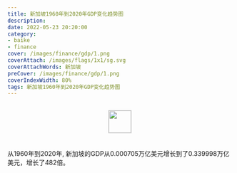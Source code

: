 ```yaml
---
title: 新加坡1960年到2020年GDP变化趋势图
description: 
date: 2022-05-23 20:20:00
category:
- baike
- finance
cover: /images/finance/gdp/1.png
coverAttach: /images/flags/1x1/sg.svg
coverAttachWords: 新加坡
preCover: /images/finance/gdp/1.png
coverIndexWidth: 80%
tags: 新加坡1960年到2020年GDP变化趋势图
---
```




<script src="/assets/js/charts/chart.js"></script>

<div style="text-align: center; margin: 30px 0; ">
    <img src="/images/flags/1x1/sg.svg" style="width: 50px; border: 1px solid #cccccc; ">
</div>

<div style="width: 98%; margin: 0 0 35px 0; ">
    <canvas id="myChart"></canvas>
</div>

<div>
<p class="paragraph">从1960年到2020年, 新加坡的GDP从0.000705万亿美元增长到了0.339998万亿美元，增长了482倍。</p>
</div>

<script>

    const dataGdp = {
        labels: [1960, 1961, 1962, 1963, 1964, 1965, 1966, 1967, 1968, 1969, 1970, 1971, 1972, 1973, 1974, 1975, 1976, 1977, 1978, 1979, 1980, 1981, 1982, 1983, 1984, 1985, 1986, 1987, 1988, 1989, 1990, 1991, 1992, 1993, 1994, 1995, 1996, 1997, 1998, 1999, 2000, 2001, 2002, 2003, 2004, 2005, 2006, 2007, 2008, 2009, 2010, 2011, 2012, 2013, 2014, 2015, 2016, 2017, 2018, 2019, 2020],
        datasets: [{
            label: '(万亿美元)  •  即刻编程  •  cn.hongkezhang.com',
            backgroundColor: 'rgb(0 0 128)',
            borderColor: 'rgb(0 0 128)',
            data: [0.000705, 0.000765, 0.000826, 0.000918, 0.000894, 0.000975, 0.001096, 0.001238, 0.001426, 0.001660, 0.001921, 0.002264, 0.002721, 0.003696, 0.005222, 0.005634, 0.006327, 0.006619, 0.007517, 0.009297, 0.011896, 0.014175, 0.016084, 0.017784, 0.019749, 0.019157, 0.018587, 0.020919, 0.025371, 0.030465, 0.036144, 0.045466, 0.052130, 0.060603, 0.073691, 0.087811, 0.096296, 0.100124, 0.085728, 0.086285, 0.096074, 0.089795, 0.092538, 0.097645, 0.115035, 0.127808, 0.148630, 0.180942, 0.193612, 0.194152, 0.239809, 0.279351, 0.295087, 0.307576, 0.314851, 0.308004, 0.318764, 0.343338, 0.375982, 0.374386, 0.339998],
            barPercentage: 0.3
        }]
    };

    const config = {
        type: 'line',
        data: dataGdp,
        options: {
            series: [
                {
                    barWidth: '20%'
                }
            ]
        }
    };

    const myChart = new Chart(
        document.getElementById('myChart'),
        config
    );
</script>
